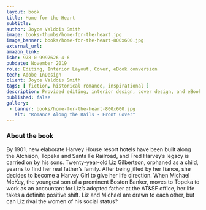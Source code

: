 ```yaml
---
layout: book
title: Home for the Heart	
subtitle: 
author: Joyce Valdois Smith
image: books-thumbs/home-for-the-heart.jpg
image_banner: books/home-for-the-heart-800x600.jpg
external_url: 
amazon_link: 
isbn: 978-0-9997626-4-6
pubdate: November 2019
role: Editing, Interior Layout, Cover, eBook conversion
tech: Adobe InDesign
client: Joyce Valdois Smith
tags: [ fiction, historical romance, inspirational ]
description: Provided editing, interior design, cover design, and eBook conversion for this book project.
published: false
gallery:
 - banner: books/home-for-the-heart-800x600.jpg
   alt: "Romance Along the Rails - Front Cover"
---
```


### About the book

By 1901, new elaborate Harvey House resort hotels have been built along the Atchison, Topeka and Santa Fe Railroad, and Fred Harvey’s legacy is carried on by his sons. Twenty-year-old Liz Gilbertson, orphaned as a child, yearns to find her real father’s family. After being jilted by her fiance, she decides to become a Harvey Girl to give her life direction. When Michael McKey, the youngest son of a prominent Boston Banker, moves to Topeka to work as an accountant for Liz’s adopted father at the AT&SF office, her life takes a definite positive shift. Liz and Michael are drawn to each other, but can Liz rival the women of his social status?